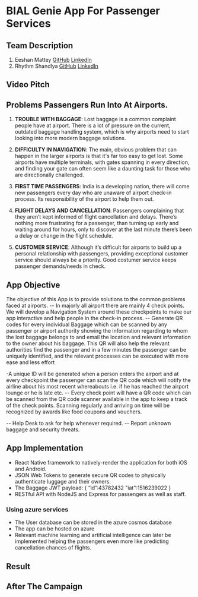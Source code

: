 # BIAL Genie App For Passenger Services

## Team Description
 1. Eeshan Mattey [GitHub]() [LinkedIn]()
 2. Rhythm Shandlya [GitHub]() [LinkedIn]()

## Video Pitch


## Problems Passengers Run Into At Airports.

1. **TROUBLE WITH BAGGAGE**: Lost baggage is a common complaint people have at airport. There is a lot of pressure on the current, outdated baggage handling system, which is why airports need to start looking into more modern baggage solutions.

2. **DIFFICULTY IN NAVIGATION**: The main, obvious problem that can happen in the larger airports is that it's far too easy to get lost. Some airports have multiple terminals, with gates spanning in every direction, and finding your gate can often seem like a daunting task for those who are directionally challenged.

3. **FIRST TIME PASSENGERS**: India is a developing nation, there will come new passengers every day who are unaware of airport check-in process. Its responsibility of the airport to help them out.

4. **FLIGHT DELAYS AND CANCELLATION**: Passengers complaining that they aren’t kept informed of flight cancellation and delays. There’s nothing more frustrating for a passenger, than turning up early and waiting around for hours, only to discover at the last minute there’s been a delay or change in the flight schedule.

5. **CUSTOMER SERVICE**: Although it’s difficult for airports to build up a personal relationship with passengers, providing exceptional customer service should always be a priority. Good costumer service keeps passenger demands/needs in check.

## App Objective
The objective of this App is to provide solutions to the common problems faced at airports.
-- In majorly all airport there are mainly 4 check points. We will develop a Navigation System around these checkpoints to make our app interactive and help people in the check-in process.
-- Generate QR codes for every individual Baggage which can be scanned by any passenger or airport authority showing the information regarding to whom the lost baggage belongs to and email the location and relevant information to the owner about his baggage. This QR will also help the relevant authorities find the passenger and in a few minutes the passenger can be uniquely identified, and the relevant processes can be executed with more ease and less effort

-A unique ID will be generated when a person enters the airport and at every checkpoint the passenger can scan the QR code which will notify the airline about his most recent whereabouts i.e. if he has reached the airport lounge or he is late etc.
-- Every check point will have a QR code which can be scanned from the QR code scanner available in the app to keep a track of the check points. Scanning regularly and arriving on time will be recognized by awards like food coupons and vouchers.

-- Help Desk to ask for help whenever required.
-- Report unknown baggage and security threats.


## App Implementation
- React Native framework to natively-render the application for both iOS and Android.
- JSON Web Tokens to generate secure QR codes to physically authenticate luggage and their owners.
-  The Baggage JWT payload:
{
  “id”:43782432
   "iat":1516239022
}
- RESTful API with NodeJS and Express for passengers as well as staff.






### Using azure services

- The User database can be stored in the azure cosmos database
- The app can be hosted on azure
- Relevant machine learning and artificial intelligence can later be implemented helping the passengers even more like predicting cancellation chances of flights.


## Result



## After The Campaign


